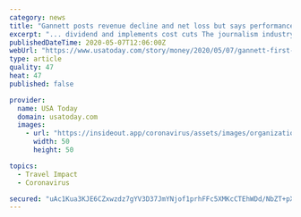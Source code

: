 ```yaml
---
category: news
title: "Gannett posts revenue decline and net loss but says performance 'strong' amid disruptions from coronavirus"
excerpt: "... dividend and implements cost cuts The journalism industry is grappling with a sharper-than-usual reduction in advertising due to COVID-19, which has hurt key spenders like restaurants, stores and travel companies. The industry also continues to deal with the advertising shift from print to digital. To offset a sudden drop in revenue from ..."
publishedDateTime: 2020-05-07T12:06:00Z
webUrl: "https://www.usatoday.com/story/money/2020/05/07/gannett-first-quarter-earnings-revenue-profit-covid-19-coronavirus/3085562001/"
type: article
quality: 47
heat: 47
published: false

provider:
  name: USA Today
  domain: usatoday.com
  images:
    - url: "https://insideout.app/coronavirus/assets/images/organizations/usatoday.com-50x50.jpg"
      width: 50
      height: 50

topics:
  - Travel Impact
  - Coronavirus

secured: "uAc1Kua3KJE6CZxwzdz7gYV3D37JmYNjof1prhFFc5XMKcCTEhWDd/NbZT+pXQu+QnbHfr0DYpyLAlAmQ4EqyAiHSEpVKP6pTZrOjQHRp6EFphIXkgYDMPBghPO+vtH+pqCEDZ6f6Mi289XCgBsIIAJ76f0gUTeg2C2u9wCLa70sV+8dy8b57LLc3egMl9atp3ryey07RemOwFChLUTNIyDHmPoRWGPvtwGsnzwNQM4FJ9p24bMMdIVvUCYHoPQjzYevzeXglaeJ9Pdav9VgR7oJ37eCZn5A4UFQ2ux9UaanN403Ec8Jd9WOb+TudHRLm6tBbjlAEslMWgB5KgL2m2nCaJU4LATqYrn/ZHSVB2bIRQoG3uYxf/3AZzre3kG+EjCS+D2K3xIzpairMYBGlbb6MxcCNbf5Fa5VufTmTJlM2O6MJb9kSalVajti6NjYjqjJa4w7gVnceNC/GI5ZmsrmzOIZGZM/uAfWClP+XUE=;1OIK6GPBDstfu5M+itecAw=="
---
```


